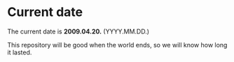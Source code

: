# Current date

The current date is **2009.04.20.** (YYYY.MM.DD.)

This repository will be good when the world ends, so we will know how long it lasted.